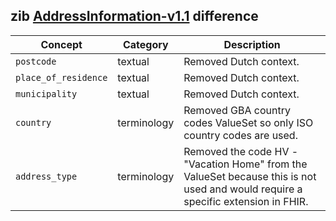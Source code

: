 ## zib [AddressInformation-v1.1](https://zibs.nl/wiki/AddressInformation-v1.1(2020EN)) difference

| Concept         | Category          | Description                             | 
|-----------------|-------------------|-----------------------------------------|
|`postcode` | textual | Removed Dutch context.|
|`place_of_residence` | textual | Removed Dutch context.|
|`municipality` | textual | Removed Dutch context. |
|`country` | terminology | Removed GBA country codes ValueSet so only ISO country codes are used.|
|`address_type` | terminology | Removed the code HV - "Vacation Home" from the ValueSet because this is not used and would require a specific extension in FHIR.|